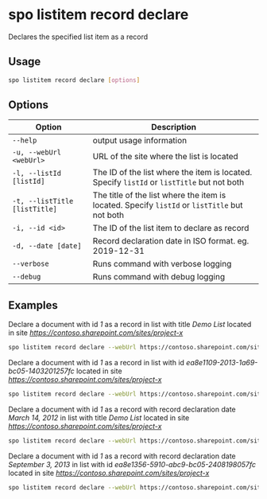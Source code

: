 # spo listitem record declare

Declares the specified list item as a record

## Usage

```sh
spo listitem record declare [options]
```

## Options

Option|Description
------|-----------
`--help`|output usage information
`-u, --webUrl <webUrl>`|URL of the site where the list is located
`-l, --listId [listId]`|The ID of the list where the item is located. Specify `listId` or `listTitle` but not both
`-t, --listTitle [listTitle]`|The title of the list where the item is located. Specify `listId` or `listTitle` but not both
`-i, --id <id>`|The ID of the list item to declare as record
`-d, --date [date]`|Record declaration date in ISO format. eg. 2019-12-31
`--verbose`|Runs command with verbose logging
`--debug`| Runs command with debug logging

## Examples

Declare a document with id _1_ as a record in list with title _Demo List_ located in site _https://contoso.sharepoint.com/sites/project-x_

```sh
spo listitem record declare --webUrl https://contoso.sharepoint.com/sites/project-x --listTitle "Demo List" --id 1
```

Declare a document with id _1_ as a record in list with id _ea8e1109-2013-1a69-bc05-1403201257fc_ located in site _https://contoso.sharepoint.com/sites/project-x_

```sh
spo listitem record declare --webUrl https://contoso.sharepoint.com/sites/project-x --listId ea8e1109-2013-1a69-bc05-1403201257fc --id 1
```

Declare a document with id _1_ as a record with record declaration date _March 14, 2012_ in list with title _Demo List_ located in site _https://contoso.sharepoint.com/sites/project-x_

```sh
spo listitem record declare --webUrl https://contoso.sharepoint.com/sites/project-x --listTitle "Demo List" --id 1 --date 2012-03-14
```

Declare a document with id _1_ as a record with record declaration date _September 3, 2013_ in list with id _ea8e1356-5910-abc9-bc05-2408198057fc_ located in site _https://contoso.sharepoint.com/sites/project-x_

```sh
spo listitem record declare --webUrl https://contoso.sharepoint.com/sites/project-x --listId ea8e1356-5910-abc9-bc05-2408198057fc --id 1 --date 2013-09-03
```